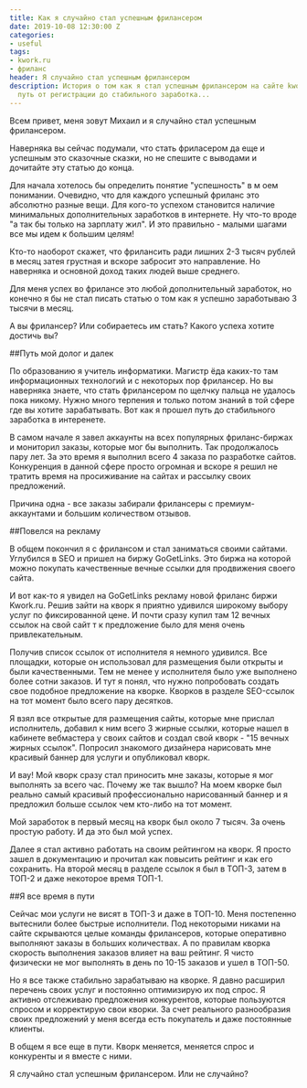 ```yaml
---
title: Как я случайно стал успешным фрилансером
date: 2019-10-08 12:30:00 Z
categories:
- useful
tags:
- kwork.ru
- фриланс
header: Я случайно стал успешным фрилансером
description: История о том как я стал успешным фрилансером на сайте kwork.ru. Весь
  путь от регистрации до стабильного заработка...
---
```


Всем привет, меня зовут Михаил и я случайно стал успешным фрилансером.

Наверняка вы сейчас подумали, что стать фриласером да еще и успешным это сказочные сказки, но не спешите с выводами и дочитайте эту статью до конца.

Для начала хотелось бы определить понятие "успешность" в м оем понимании. Очевидно, что для каждого успешный фриланс это абсолютно разные вещи. Для кого-то успехом становится наличие минимальных дополнительных заработков в интернете. Ну что-то вроде "а так бы только на зарплату жил". И это правильно - малыми шагами все мы идем к большим целям!

Кто-то наоборот скажет, что фрилансить ради лишних 2-3 тысяч рублей в месяц затея грустная и вскоре забросит это направление. Но наверняка и основной доход таких людей выше среднего.

Для меня успех во фрилансе это любой дополнительный заработок, но конечно я бы не стал писать статью о том как я успешно заработываю 3 тысячи в месяц.

А вы фрилансер? Или собираетесь им стать? Какого успеха хотите достичь вы?

##Путь мой долог и далек

По образованию я учитель информатики. Магистр ёда каких-то там информационных технологий и с некоторых пор фрилансер. Но вы наверняка знаете, что стать фрилансером по щелчку пальца не удалось пока никому. Нужно много терпения и только потом знаний в той сфере где вы хотите зарабатывать. Вот как я прошел путь до стабильного заработка в интеренете.

В самом начале я завел аккаунты на всех популярных фриланс-биржах и мониторил заказы, которые мог бы выполнить. Так продолжалось пару лет. За это время я выполнил всего 4 заказа по разработке сайтов. Конкуренция в данной сфере просто огромная и вскоре я решил не тратить время на просиживание на сайтах и рассылку своих предложений.

Причина одна - все заказы забирали фрилансеры с премиум-аккаунтами и большим количеством отзывов.

##Повелся на рекламу

В общем покончил я с фрилансом и стал заниматься своими сайтами. Углубился в SEO и пришел на биржу GoGetLinks. Это биржа на которой можно покупать качественные вечные ссылки для продвижения своего сайта. 

И вот как-то я увидел на GoGetLinks рекламу новой фриланс биржи Kwork.ru. Решив зайти на кворк я приятно удивился широкому выбору услуг по фиксированной цене. И почти сразу купил там 12 вечных ссылок на свой сайт т к предложение было для меня очень привлекательным. 

Получив список ссылок от исполнителя я немного удивился. Все площадки, которые он использовал для размещения были открыты и были качественными. Тем не менее у исполнителя было уже выполнено более сотни заказов. И тут я понял, что нужно попробовать создать свое подобное предложение на кворке. Кворков в разделе SEO-ссылок на тот момент было всего пару десятков. 

Я взял все открытые для размещения сайты, которые мне прислал исполнитель, добавил к ним всего 3 жирные ссылки, которые нашел в кабинете вебмастера у своих сайтов и создал свой кворк - "15 вечных жирных ссылок". Попросил знакомого дизайнера нарисовать мне красивый баннер для услуги и опубликовал кворк.

И вау! Мой кворк сразу стал приносить мне заказы, которые я мог выполнять за всего час. Почему же так вышло? На моем кворке был реально самый красивый профессионально нарисованный баннер и я предложил больше ссылок чем кто-либо на тот момент.

Мой заработок в первый месяц на кворк был около 7 тысяч. За очень простую работу. И да это был мой успех.

Далее я стал активно работать на своим рейтингом на кворк. Я просто зашел в документацию и прочитал как повысить рейтинг и как его сохранить. На второй месяц в разделе ссылок я был в ТОП-3, затем в ТОП-2 и даже некоторое время ТОП-1. 

##Я все время в пути

Сейчас мои услуги не висят в ТОП-3 и даже в ТОП-10. Меня постепенно вытеснили более быстрые исполнители. Под некоторыми никами на сайте скрываются целые команды фрилансеров, которые оперативно выполняют заказы в больших количествах. А по правилам кворка скорость выполнения заказов влияет на ваш рейтинг. Я чисто физически не мог выполнять в день по 10-15 заказов и ушел в ТОП-50.

Но я все также стабильно зарабатываю на кворке. Я давно расширил перечень своих услуг и постоянно оптимизирую их под спрос. Я активно отслеживаю предложения конкурентов, которые пользуются спросом и корректирую свои кворки. За счет реального разнообразия своих предложений у меня всегда есть покупатель и даже постоянные клиенты.

В общем я все еще в пути. Кворк меняется, меняется спрос и конкуренты и я вместе с ними.

Я случайно стал успешным фрилансером. Или не случайно?